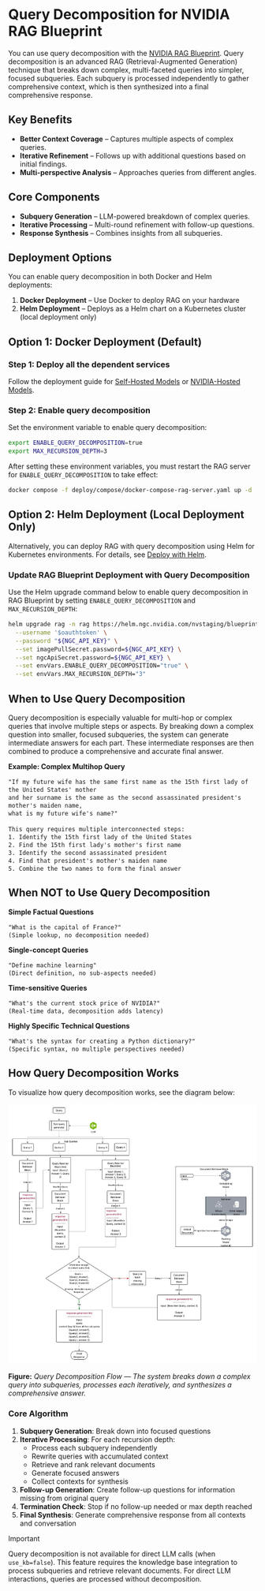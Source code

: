 <!--
  SPDX-FileCopyrightText: Copyright (c) 2025 NVIDIA CORPORATION & AFFILIATES. All rights reserved.
  SPDX-License-Identifier: Apache-2.0
-->
# Query Decomposition for NVIDIA RAG Blueprint

You can use query decomposition with the [NVIDIA RAG Blueprint](readme.md). Query decomposition is an advanced RAG (Retrieval-Augmented Generation) technique that breaks down complex, multi-faceted queries into simpler, focused subqueries. Each subquery is processed independently to gather comprehensive context, which is then synthesized into a final comprehensive response.


## Key Benefits
- **Better Context Coverage** – Captures multiple aspects of complex queries.
- **Iterative Refinement** – Follows up with additional questions based on initial findings.
- **Multi-perspective Analysis** – Approaches queries from different angles.

## Core Components
- **Subquery Generation** – LLM-powered breakdown of complex queries.
- **Iterative Processing** – Multi-round refinement with follow-up questions.
- **Response Synthesis** – Combines insights from all subqueries.


## Deployment Options
You can enable query decomposition in both Docker and Helm deployments:

1. **Docker Deployment** – Use Docker to deploy RAG on your hardware
2. **Helm Deployment** – Deploys as a Helm chart on a Kubernetes cluster (local deployment only)

## Option 1: Docker Deployment (Default)

### Step 1: Deploy all the dependent services

Follow the deployment guide for [Self-Hosted Models](deploy-docker-self-hosted.md) or [NVIDIA-Hosted Models](deploy-docker-nvidia-hosted.md).

### Step 2: Enable query decomposition

Set the environment variable to enable query decomposition:

```bash
export ENABLE_QUERY_DECOMPOSITION=true
export MAX_RECURSION_DEPTH=3
```

After setting these environment variables, you must restart the RAG server for `ENABLE_QUERY_DECOMPOSITION` to take effect:

```bash
docker compose -f deploy/compose/docker-compose-rag-server.yaml up -d
```

## Option 2: Helm Deployment (Local Deployment Only)

Alternatively, you can deploy RAG with query decomposition using Helm for Kubernetes environments. For details, see [Deploy with Helm](deploy-helm.md).

### Update RAG Blueprint Deployment with Query Decomposition

Use the Helm upgrade command below to enable query decomposition in RAG Blueprint by setting `ENABLE_QUERY_DECOMPOSITION` and `MAX_RECURSION_DEPTH`:

```bash
helm upgrade rag -n rag https://helm.ngc.nvidia.com/nvstaging/blueprint/charts/nvidia-blueprint-rag-v2.3.0.tgz \
  --username '$oauthtoken' \
  --password "${NGC_API_KEY}" \
  --set imagePullSecret.password=${NGC_API_KEY} \
  --set ngcApiSecret.password=${NGC_API_KEY} \
  --set envVars.ENABLE_QUERY_DECOMPOSITION="true" \
  --set envVars.MAX_RECURSION_DEPTH="3"
```

## When to Use Query Decomposition

Query decomposition is especially valuable for multi-hop or complex queries that involve multiple steps or aspects. By breaking down a complex question into smaller, focused subqueries, the system can generate intermediate answers for each part. These intermediate responses are then combined to produce a comprehensive and accurate final answer.

**Example: Complex Multihop Query**

```
"If my future wife has the same first name as the 15th first lady of the United States' mother
and her surname is the same as the second assassinated president's mother's maiden name,
what is my future wife's name?"

This query requires multiple interconnected steps:
1. Identify the 15th first lady of the United States
2. Find the 15th first lady's mother's first name
3. Identify the second assassinated president
4. Find that president's mother's maiden name
5. Combine the two names to form the final answer
```

## When NOT to Use Query Decomposition

**Simple Factual Questions**
```
"What is the capital of France?" 
(Simple lookup, no decomposition needed)
```

**Single-concept Queries**
```
"Define machine learning"
(Direct definition, no sub-aspects needed)
```

**Time-sensitive Queries**
```
"What's the current stock price of NVIDIA?"
(Real-time data, decomposition adds latency)
```

**Highly Specific Technical Questions**
```
"What's the syntax for creating a Python dictionary?"
(Specific syntax, no multiple perspectives needed)
```

## How Query Decomposition Works
To visualize how query decomposition works, see the diagram below:

![Query Decomposition Flow](assets/query_decomposition.jpeg)

**Figure:** *Query Decomposition Flow — The system breaks down a complex query into subqueries, processes each iteratively, and synthesizes a comprehensive answer.*


### Core Algorithm

1. **Subquery Generation**: Break down into focused questions
2. **Iterative Processing**: For each recursion depth:
   - Process each subquery independently
   - Rewrite queries with accumulated context
   - Retrieve and rank relevant documents
   - Generate focused answers
   - Collect contexts for synthesis
3. **Follow-up Generation**: Create follow-up questions for information missing from original query
4. **Termination Check**: Stop if no follow-up needed or max depth reached
5. **Final Synthesis**: Generate comprehensive response from all contexts and conversation



> [!IMPORTANT]
> Query decomposition is not available for direct LLM calls (when `use_kb=false`). This feature requires the knowledge base integration to process subqueries and retrieve relevant documents. For direct LLM interactions, queries are processed without decomposition.

